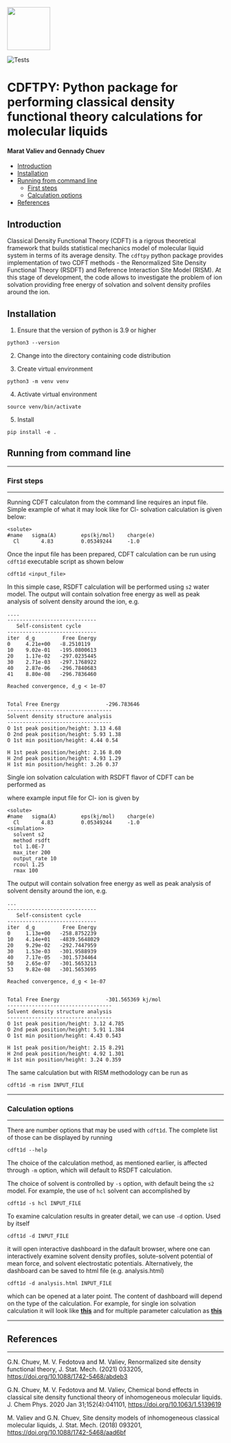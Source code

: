 <img src="https://user-images.githubusercontent.com/1958085/149244791-869abe06-a26b-4fdd-855a-28f56c79d5f7.png" width="100">

![Tests](https://github.com/opencdft/cdftpy/actions/workflows/tests.yaml/badge.svg)
# CDFTPY: Python package for performing classical density functional theory calculations for molecular liquids <!-- omit in toc --> 
#### Marat Valiev and Gennady Chuev<!-- omit in toc --> 

- [Introduction](#introduction)
- [Installation](#installation)
- [Running from command line](#running-from-command-line)
  - [First steps](#first-steps)
  - [Calculation options](#calculation-options)
- [References](#references)
  
## Introduction

Classical Density Functional Theory (CDFT) is a 
rigrous theoretical framework that builds statistical mechanics 
model of molecular liquid system in terms of its average density.
The `cdftpy` python package provides implementation of two CDFT methods -
the Renormalized Site Density Functional Theory (RSDFT) and Reference 
Interaction Site Model (RISM). At this stage of development, the code
allows to investigate the problem of ion solvation providing free energy
of solvation and solvent density profiles around the ion.

## Installation

1. Ensure that the version of python is 3.9 or higher

``` 
python3 --version
```
  
2. Change into the directory containing code distribution
   
3. Create virtual environment
   
```
python3 -m venv venv
```

4. Activate virtual environment
   
```
source venv/bin/activate
```
    
5. Install
   
```
pip install -e .
```

## Running from command line

---
### First steps
___

Running CDFT calculaton from the command line requires an input file.
Simple example of what it may look like for Cl- solvation calculation 
is given below: 

```
<solute>
#name   sigma(A)        eps(kj/mol)    charge(e)  
  Cl       4.83         0.05349244     -1.0      
```

Once the input file has been prepared, CDFT calculation can be run
using `cdft1d` executable script as shown below 

```
cdft1d <input_file>
```
In this simple case, RSDFT calculation will be performed using `s2` water model. The output will contain solvation free energy as well as peak
analysis of solvent density around the ion, e.g.

```
....
-----------------------------
   Self-consistent cycle     
-----------------------------
iter  d_g         Free Energy 
0     4.21e+00   -8.2510119
10    9.02e-01   -195.0800613
20    1.17e-02   -297.0235445
30    2.71e-03   -297.1768922
40    2.87e-06   -296.7840683
41    8.80e-08   -296.7836460

Reached convergence, d_g < 1e-07


Total Free Energy               -296.783646
----------------------------------
Solvent density structure analysis
----------------------------------
O 1st peak position/height: 3.13 4.68  
O 2nd peak position/height: 5.93 1.38  
O 1st min position/height: 4.44 0.54  
  
H 1st peak position/height: 2.16 8.00  
H 2nd peak position/height: 4.93 1.29  
H 1st min position/height: 3.26 0.37 
```

Single ion solvation calculation with RSDFT flavor of CDFT
can be performed as

where example input file for Cl- ion is given by

```
<solute>
#name   sigma(A)        eps(kj/mol)    charge(e)  
  Cl       4.83         0.05349244     -1.0      
<simulation>
  solvent s2
  method rsdft
  tol 1.0E-7
  max_iter 200
  output_rate 10
  rcoul 1.25
  rmax 100
```
The output will contain solvation free energy as well as peak
analysis of solvent density around the ion, e.g.

```
...
-----------------------------
   Self-consistent cycle     
-----------------------------
iter  d_g         Free Energy 
0     1.13e+00   -258.8752239
10    4.14e+01   -4839.5648029
20    9.29e-02   -292.7447959
30    1.53e-03   -301.9588939
40    7.17e-05   -301.5734464
50    2.65e-07   -301.5653213
53    9.82e-08   -301.5653695

Reached convergence, d_g < 1e-07


Total Free Energy               -301.565369 kj/mol
----------------------------------
Solvent density structure analysis
----------------------------------
O 1st peak position/height: 3.12 4.785  
O 2nd peak position/height: 5.91 1.384  
O 1st min position/height: 4.43 0.543  
  
H 1st peak position/height: 2.15 8.291  
H 2nd peak position/height: 4.92 1.301  
H 1st min position/height: 3.24 0.359  

```
The same calculation but with RISM methodology
can be run as

    cdft1d -m rism INPUT_FILE

___
### Calculation options
___
There are number options that may be used with `cdft1d`. The complete list
of those can be displayed by running

```
cdft1d --help
```

The choice of the calculation method, as mentioned earlier, is affected through `-m` option, which will default to RSDFT calculation. 

The choice of solvent is controlled by `-s` option, with default being the `s2` model. For example, the use of  `hcl` solvent can accomplished by

```
cdft1d -s hcl INPUT_FILE
```

To examine calculation results in greater detail, we can use `-d` option.
Used by itself 
```
cdft1d -d INPUT_FILE
```
it will open interactive dashboard in the dafault browser, where one can interactively examine solvent density profiles, solute-solvent potential of mean force, and solvent electrostatic potentials. Alternatively, the dashboard can be saved to html file (e.g. analysis.html)
```
cdft1d -d analysis.html INPUT_FILE
```
which can be opened at a later point. The content of
dashboard will depend on the type of the calculation. For example, for
single ion solvation calculation it will look like 
**[this](https://opencdft.github.io/cl.html)** and for multiple
parameter calculation as **[this](https://opencdft.github.io/charging.html)**

___
## References
___
G.N. Chuev, M. V. Fedotova and M. Valiev,
 Renormalized site density functional theory,
 J. Stat. Mech. (2021) 033205, https://doi.org/10.1088/1742-5468/abdeb3

G.N. Chuev, M. V. Fedotova and M. Valiev,
Chemical bond effects in classical site density 
functional theory of inhomogeneous molecular liquids. 
J. Chem Phys. 2020 Jan 31;152(4):041101,
https://doi.org/10.1063/1.5139619

M. Valiev and G.N. Chuev,
 Site density models of inhomogeneous classical molecular liquids,
 J. Stat. Mech. (2018) 093201,
https://doi.org/10.1088/1742-5468/aad6bf

 
 
